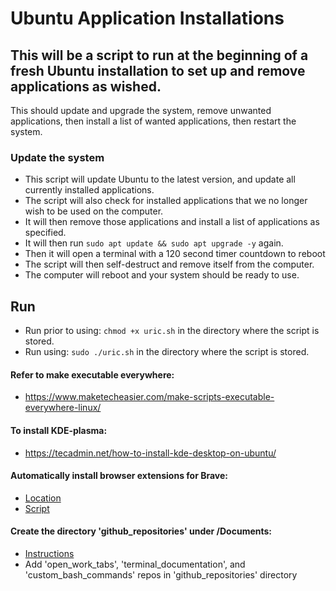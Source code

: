 # Ubuntu Application Installations
## This will be a script to run at the beginning of a fresh Ubuntu installation to set up and remove applications as wished.

This should update and upgrade the system, remove unwanted applications, then install a list of wanted applications, then restart the system.

### Update the system

* This script will update Ubuntu to the latest version, and update all currently installed applications.
* The script will also check for installed applications that we no longer wish to be used on the computer.
* It will then remove those applications and install a list of applications as specified.
* It will then run `sudo apt update && sudo apt upgrade -y` again.
* Then it will open a terminal with a 120 second timer countdown to reboot
* The script will then self-destruct and remove itself from the computer.
* The computer will reboot and your system should be ready to use.

## Run 

* Run prior to using: `chmod +x uric.sh` in the directory where the script is stored.
* Run using: `sudo ./uric.sh` in the directory where the script is stored.

#### Refer to make executable everywhere:

* https://www.maketecheasier.com/make-scripts-executable-everywhere-linux/

#### To install KDE-plasma:

* https://tecadmin.net/how-to-install-kde-desktop-on-ubuntu/

#### Automatically install browser extensions for Brave:

* [Location](https://www.reddit.com/r/brave_browser/comments/hetngh/where_does_brave_store_extensions_from_the_chrome/)
* [Script](https://www.reddit.com/r/brave_browser/comments/hetngh/where_does_brave_store_extensions_from_the_chrome/)

#### Create the directory 'github_repositories' under /Documents:

* [Instructions](https://linuxhandbook.com/make-directory-only-if-doesnt-exist/)
* Add 'open_work_tabs', 'terminal_documentation', and 'custom_bash_commands' repos in 'github_repositories' directory